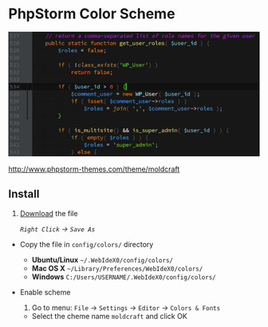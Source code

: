 PhpStorm Color Scheme
===

![Screenshot](screenshot.png)

http://www.phpstorm-themes.com/theme/moldcraft

## Install

1. [Download](https://raw.githubusercontent.com/moldcraft/colour-scheme/master/phpstorm/moldcraft.icls) the file

    _`Right Click` -> `Save As`_
* Copy the file in `config/colors/` directory

    * __Ubuntu/Linux__ `~/.WebIdeX0/config/colors/`
    * __Mac OS X__ `~/Library/Preferences/WebIdeX0/colors/`
    * __Windows__ `C:/Users/USERNAME/.WebIdeX0/config/colors/`
* Enable scheme

    1. Go to menu: `File` -> `Settings` -> `Editor` -> `Colors & Fonts`
    * Select the cheme name `moldcraft` and click OK
